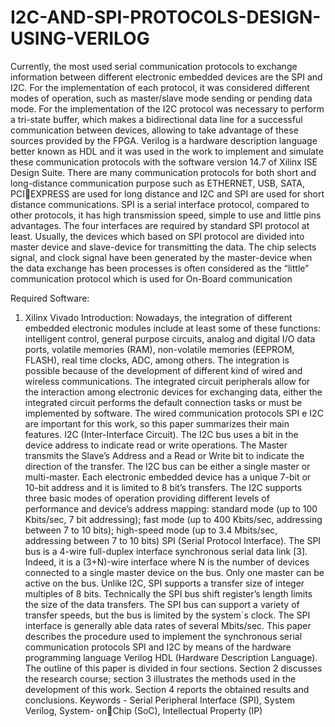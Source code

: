 # I2C-AND-SPI-PROTOCOLS-DESIGN-USING-VERILOG

Currently, the most used serial communication protocols to exchange information between 
different electronic embedded devices are the SPI and I2C. For the implementation of each 
protocol, it was considered different modes of operation, such as master/slave mode sending 
or pending data mode. For the implementation of the I2C protocol was necessary to perform 
a tri-state buffer, which makes a bidirectional data line for a successful communication 
between devices, allowing to take advantage of these sources provided by the FPGA. 
Verilog is a hardware description language better known as HDL and it was used in the 
work to implement and simulate these communication protocols with the software version 
14.7 of Xilinx ISE Design Suite. There are many communication protocols for both short 
and long-distance communication purpose such as ETHERNET, USB, SATA, PCIEXPRESS are used for long distance and I2C and SPI are used for short distance 
communications. SPI is a serial interface protocol, compared to other protocols, it has high 
transmission speed, simple to use and little pins advantages. The four interfaces are required 
by standard SPI protocol at least. Usually, the devices which based on SPI protocol are 
divided into master device and slave-device for transmitting the data. The chip selects
signal, and clock signal have been generated by the master-device when the data exchange 
has been processes is often considered as the “little” communication protocol which is used 
for On-Board communication

Required Software: 
1. Xilinx Vivado
Introduction:
Nowadays, the integration of different embedded electronic modules include at least some 
of these functions: intelligent control, general purpose circuits, analog and digital I/O data 
ports, volatile memories (RAM), non-volatile memories (EEPROM, FLASH), real time 
clocks, ADC, among others. The integration is possible because of the development of 
different kind of wired and wireless communications. The integrated circuit peripherals 
allow for the interaction among electronic devices for exchanging data, either the 
integrated circuit performs the default connection tasks or must be implemented by 
software. The wired communication protocols SPI e I2C are important for this work, so 
this paper summarizes their main features. I2C (Inter-Interface Circuit). The I2C bus uses 
a bit in the device address to indicate read or write operations. The Master transmits the 
Slave’s Address and a Read or Write bit to indicate the direction of the transfer. The I2C 
bus can be either a single master or multi-master. Each electronic embedded device has a 
unique 7-bit or 10-bit address and it is limited to 8 bit’s transfers. The I2C supports three 
basic modes of operation providing different levels of performance and device’s address 
mapping: standard mode (up to 100 Kbits/sec, 7 bit addressing); fast mode (up to 400 
Kbits/sec, addressing between 7 to 10 bits); high-speed mode (up to 3.4 Mbits/sec, 
addressing between 7 to 10 bits)
SPI (Serial Protocol Interface). The SPI bus is a 4-wire full-duplex interface synchronous 
serial data link [3]. Indeed, it is a (3+N)-wire interface where N is the number of devices 
connected to a single master device on the bus. Only one master can be active on the bus. 
Unlike I2C, SPI supports a transfer size of integer multiples of 8 bits. Technically the SPI 
bus shift register’s length limits the size of the data transfers. The SPI bus can support a 
variety of transfer speeds, but the bus is limited by the system´s clock. The SPI interface 
is generally able data rates of several Mbits/sec. This paper describes the procedure used 
to implement the synchronous serial communication protocols SPI and I2C by means of 
the hardware programming language Verilog HDL (Hardware Description Language). The 
outline of this paper is divided in four sections. Section 2 discusses the research course; 
section 3 illustrates the methods used in the development of this work. Section 4 reports 
the obtained results and conclusions.
Keywords - Serial Peripheral Interface (SPI), System Verilog, System- onChip (SoC), Intellectual Property (IP)
